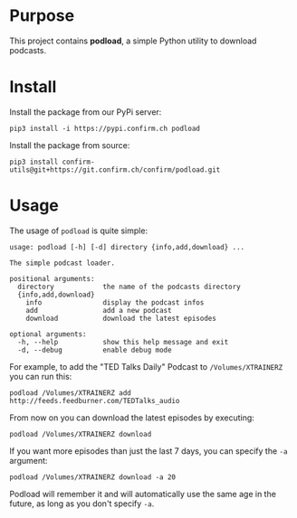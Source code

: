 Purpose
=======

This project contains **podload**, a simple Python utility to download podcasts.

Install
=======

Install the package from our PyPi server:

```
pip3 install -i https://pypi.confirm.ch podload
```

Install the package from source:

```
pip3 install confirm-utils@git+https://git.confirm.ch/confirm/podload.git
```

Usage
=====

The usage of ``podload`` is quite simple:

```
usage: podload [-h] [-d] directory {info,add,download} ...

The simple podcast loader.

positional arguments:
  directory            the name of the podcasts directory
  {info,add,download}
    info               display the podcast infos
    add                add a new podcast
    download           download the latest episodes

optional arguments:
  -h, --help           show this help message and exit
  -d, --debug          enable debug mode
```

For example, to add the "TED Talks Daily" Podcast to `/Volumes/XTRAINERZ` you can run this:

```
podload /Volumes/XTRAINERZ add http://feeds.feedburner.com/TEDTalks_audio 
```

From now on you can download the latest episodes by executing:

```
podload /Volumes/XTRAINERZ download
```

If you want more episodes than just the last 7 days, you can specify the `-a` argument:

```
podload /Volumes/XTRAINERZ download -a 20
```

Podload will remember it and will automatically use the same age in the future, as long as you don't specify `-a`.
